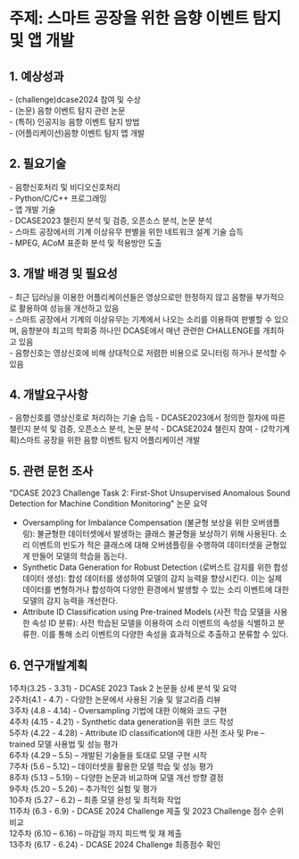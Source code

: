 <h1>주제: 스마트 공장을 위한 음향 이벤트 탐지 및 앱 개발</h1>

<h2>1. 예상성과</h2>
- (challenge)dcase2024 참여 및 수상<br>
- (논문) 음향 이벤트 탐지 관련 논문<br>
- (특허) 인공지능 음향 이벤트 탐지 방법<br>
- (어플리케이션)음향 이벤트 탐지 앱 개발

<h2>2. 필요기술</h2>
- 음향신호처리 및 비디오신호처리<br>
- Python/C/C++ 프로그래밍<br>
- 앱 개발 기술<br>
- DCASE2023 챌린지 분석 및 검증, 오픈소스 분석, 논문 분석<br>
- 스마트 공장에서의 기계 이상유무 판별을 위한 네트워크 설계 기술 습득<br>
- MPEG, ACoM 표준화 분석 및 적용방안 도출


<h2>3. 개발 배경 및 필요성</h2>
- 최근 딥러닝을 이용한 어플리케이션들은 영상으로만 한정하지 않고 음향을 부가적으로 활용하여 성능을 개선하고 있음<br>
- 스마트 공장에서 기계의 이상유무는 기계에서 나오는 소리를 이용하여 판별할 수 있으며, 음향분야 최고의 학회중 하나인 DCASE에서 매년 관련한  CHALLENGE를 개최하고 있음<br>
- 음향신호는 영상신호에 비해 상대적으로 저렴한 비용으로 모니터링 하거나 분석할 수 있음<br>

<h2>4. 개발요구사항</h2>
- 음향신호를 영상신호로 처리하는 기술 습득
- DCASE2023에서 정의한 절차에 따른 챌린지 분석 및 검증, 오픈소스 분석, 논문 분석
- DCASE2024 챌린지 참여
- (2학기계획)스마트 공장을 위한 음향 이벤트 탐지 어플리케이션 개발

<h2>5. 관련 문헌 조사</h2>
"DCASE 2023 Challenge Task 2: First-Shot Unsupervised Anomalous Sound Detection for Machine Condition Monitoring" 논문 요약

- Oversampling for Imbalance Compensation (불균형 보상을 위한 오버샘플링): 불균형한 데이터셋에서 발생하는 클래스 불균형을 보상하기 위해 사용된다. 소리 이벤트의 빈도가 적은 클래스에 대해 오버샘플링을 수행하여 데이터셋을 균형있게 만들어 모델의 학습을 돕는다.
- Synthetic Data Generation for Robust Detection (로버스트 감지를 위한 합성 데이터 생성): 합성 데이터를 생성하여 모델의 감지 능력을 향상시킨다. 이는 실제 데이터를 변형하거나 합성하여 다양한 환경에서 발생할 수 있는 소리 이벤트에 대한 모델의 감지 능력을 개선한다.
- Attribute ID Classification using Pre-trained Models (사전 학습 모델을 사용한 속성 ID 분류): 사전 학습된 모델을 이용하여 소리 이벤트의 속성을 식별하고 분류한. 이를 통해 소리 이벤트의 다양한 속성을 효과적으로 추출하고 분류할 수 있다.

<h2>6. 연구개발계획</h2>
1주차(3.25 - 3.31) - DCASE 2023 Task 2 논문들 상세 분석 및 요약<br>
2주차(4.1 - 4.7) - 다양한 논문에서 사용된 기술 및 알고리즘 리뷰<br>
3주차 (4.8 - 4.14) - Oversampling 기법에 대한 이해와 코드 구현<br>
4주차 (4.15 - 4.21) - Synthetic data generation을 위한 코드 작성<br>
5주차 (4.22 - 4.28) - Attribute ID classification에 대한 사전 조사 및 Pre – trained 모델 사용법 및 성능 평가<br>
6주차 (4.29 – 5.5) – 개발된 기술들을 토대로 모델 구현 시작<br>
7주차 (5.6 – 5.12) – 데이터셋을 활용한 모델 학습 및 성능 평가<br>
8주차 (5.13 – 5.19) – 다양한 논문과 비교하며 모델 개선 방향 결정<br>
9주차 (5.20 – 5.26) – 추가적인 실험 및 평가<br>
10주차 (5.27 – 6.2) – 최종 모델 완성 및 최적화 작업<br>
11주차 (6.3 - 6.9) - DCASE 2024 Challenge 제출 및 2023 Challenge 점수 순위 비교<br>
12주차 (6.10 – 6.16) – 마감일 까지 피드백 및 재 제출<br>
13주차 (6.17 - 6.24) - DCASE 2024 Challenge 최종점수 확인
